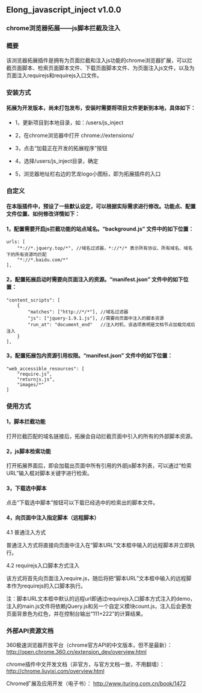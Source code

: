 ## Elong_javascript_inject v1.0.0
### chrome浏览器拓展——js脚本拦截及注入

### 概要

该浏览器拓展插件是拥有为页面拦截和注入js功能的chrome浏览器扩展，可以拦截页面脚本、检索页面脚本文件、下载页面脚本文件、为页面注入js文件，以及为页面注入requirejs和requirejs入口文件。

### 安装方式

#### 拓展为开发版本，尚未打包发布，安装时需要将项目文件更新到本地，具体如下：

- 1，更新项目到本地目录，如：/users/js_inject
    
- 2，在chrome浏览器中打开 chrome://extensions/ 

- 3，点击“加载正在开发的拓展程序”按钮

- 4，选择/users/js_inject目录，确定

- 5，浏览器地址栏右边的艺龙logo小图标，即为拓展插件的入口

### 自定义

#### 在本版插件中，预设了一些默认设定，可以根据实际需求进行修改。功能点、配置文件位置、如何修改详情如下：

#### 1，配置需要开启js拦截功能的站点域名。“background.js” 文件中的如下位置：

    urls: [
    	"*://*.jquery.top/*", //域名过滤器，*://*/* 表示所有协议、所有域名、域名下的所有资源均匹配 
        "*://*.baidu.com/*"
    ],

#### 2，配置拓展启动时需要向页面注入的资源。“manifest.json” 文件中的如下位置：

    "content_scripts": [
		{
			"matches": ["http://*/*"], //域名过滤器
			"js": ["jquery-1.9.1.js"], //需要向页面中注入的脚本资源
			"run_at": "document_end"   //注入时机，该选项表明是文档节点加载完成后注入
		}
	],

#### 3，配置拓展包内资源引用权限。“manifest.json” 文件中的如下位置：

    "web_accessible_resources": [
		"require.js",
		"returnjs.js",
		"images/*"
	]

### 使用方式

#### 1，脚本拦截功能

打开拦截匹配的域名链接后，拓展会自动拦截页面中引入的所有的外部脚本资源。

#### 2，js脚本检索功能

打开拓展界面后，即会加载出页面中所有引用的外部js脚本列表，可以通过“检索URL”输入框对脚本关键字进行检索。

#### 3，下载选中脚本

点击“下载选中脚本”按钮可以下载已经选中的检索出的脚本文件。

#### 4，向页面中注入指定脚本（远程脚本）

4.1  普通注入方式

普通注入方式将直接向页面中注入在“脚本URL”文本框中输入的远程脚本并立即执行。

4.2 requirejs入口脚本方式注入

该方式将首先向页面注入require.js，随后将把“脚本URL”文本框中输入的远程脚本作为requirejs的入口脚本执行。

注：脚本URL文本框中默认的远程url即通过requirejs入口脚本方式注入的demo，注入的main.js文件将依赖jQuery.js和另一个自定义模块count.js，注入后会更改页面背景色为红色，并在控制台输出“111+222”的计算结果。

### 外部API资源文档

360极速浏览器开放平台（chrome官方API的中文版本，但不是最新）： http://open.chrome.360.cn/extension_dev/overview.html

chrome插件中文开发文档（非官方，与官方文档一致，不用翻墙）： http://chrome.liuyixi.com/overview.html

Chrome扩展及应用开发（电子书）： http://www.ituring.com.cn/book/1472

